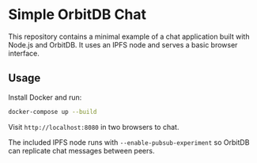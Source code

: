 # Simple OrbitDB Chat

This repository contains a minimal example of a chat application built with Node.js and OrbitDB. It uses an IPFS node and serves a basic browser interface.

## Usage

Install Docker and run:

```bash
docker-compose up --build
```

Visit `http://localhost:8080` in two browsers to chat.

The included IPFS node runs with `--enable-pubsub-experiment` so OrbitDB can
replicate chat messages between peers.
